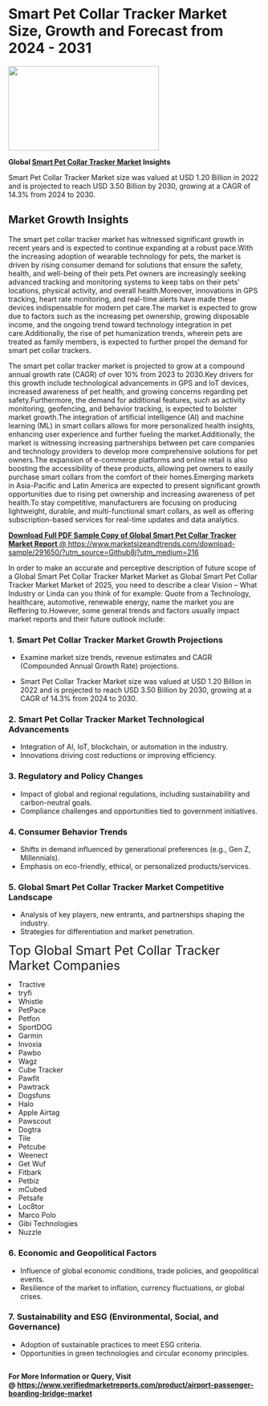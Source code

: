 <H1>Smart Pet Collar Tracker Market Size, Growth and Forecast from 2024 - 2031</H1><img class="aligncenter size-medium wp-image-584254" src="https://thirdeyenews.in/wp-content/uploads/2024/09/Global-Market-Research-300x168.jpeg" alt="" width="300" height="168" /><p><strong>Global&nbsp;<a href="https://www.marketsizeandtrends.com/download-sample/291650/?utm_source=Github8j?utm_medium=216">Smart Pet Collar Tracker Market</a> Insights</strong></p><p>Smart Pet Collar Tracker Market size was valued at USD 1.20 Billion in 2022 and is projected to reach USD 3.50 Billion by 2030, growing at a CAGR of 14.3% from 2024 to 2030.</p><p><h2>Market Growth Insights</h2> <p>The smart pet collar tracker market has witnessed significant growth in recent years and is expected to continue expanding at a robust pace.With the increasing adoption of wearable technology for pets, the market is driven by rising consumer demand for solutions that ensure the safety, health, and well-being of their pets.Pet owners are increasingly seeking advanced tracking and monitoring systems to keep tabs on their pets' locations, physical activity, and overall health.Moreover, innovations in GPS tracking, heart rate monitoring, and real-time alerts have made these devices indispensable for modern pet care.The market is expected to grow due to factors such as the increasing pet ownership, growing disposable income, and the ongoing trend toward technology integration in pet care.Additionally, the rise of pet humanization trends, wherein pets are treated as family members, is expected to further propel the demand for smart pet collar trackers.</p> <p><a href="download_sample_link_here"></a></p> <p>The smart pet collar tracker market is projected to grow at a compound annual growth rate (CAGR) of over 10% from 2023 to 2030.Key drivers for this growth include technological advancements in GPS and IoT devices, increased awareness of pet health, and growing concerns regarding pet safety.Furthermore, the demand for additional features, such as activity monitoring, geofencing, and behavior tracking, is expected to bolster market growth.The integration of artificial intelligence (AI) and machine learning (ML) in smart collars allows for more personalized health insights, enhancing user experience and further fueling the market.Additionally, the market is witnessing increasing partnerships between pet care companies and technology providers to develop more comprehensive solutions for pet owners.The expansion of e-commerce platforms and online retail is also boosting the accessibility of these products, allowing pet owners to easily purchase smart collars from the comfort of their homes.Emerging markets in Asia-Pacific and Latin America are expected to present significant growth opportunities due to rising pet ownership and increasing awareness of pet health.To stay competitive, manufacturers are focusing on producing lightweight, durable, and multi-functional smart collars, as well as offering subscription-based services for real-time updates and data analytics.<p><a href="get_more_info_link_here"></p><p><span class=""><strong>Download Full PDF Sample Copy of Global Smart Pet Collar Tracker Market Report</strong> @ <a href="https://www.marketsizeandtrends.com/download-sample/291650/?utm_source=Github8j?utm_medium=216" target="_blank">https://www.marketsizeandtrends.com/download-sample/291650/?utm_source=Github8j?utm_medium=216</a></span></p><p>In order to make an accurate and perceptive description of future scope of a Global&nbsp;Smart Pet Collar Tracker Market Market as Global&nbsp;Smart Pet Collar Tracker Market Market of 2025, you need to describe a clear Vision &ndash; What Industry or Linda can you think of for example: Quote from a Technology, healthcare, automotive, renewable energy, name the market you are Reffering to.However, some general trends and factors usually impact market reports and their future outlook include:</p><h3>1.&nbsp;<strong>Smart Pet Collar Tracker Market Growth Projections</strong></h3><ul><li>Examine market size trends, revenue estimates and CAGR (Compounded Annual Growth Rate) projections.</li><li><p>Smart Pet Collar Tracker Market size was valued at USD 1.20 Billion in 2022 and is projected to reach USD 3.50 Billion by 2030, growing at a CAGR of 14.3% from 2024 to 2030.</p></li></ul><h3>2.&nbsp;<strong>Smart Pet Collar Tracker Market Technological Advancements</strong></h3><ul><li>Integration of AI, IoT, blockchain, or automation in the industry.</li><li>Innovations driving cost reductions or improving efficiency.</li></ul><h3>3.&nbsp;<strong>Regulatory and Policy Changes</strong></h3><ul><li>Impact of global and regional regulations, including sustainability and carbon-neutral goals.</li><li>Compliance challenges and opportunities tied to government initiatives.</li></ul><h3>4.&nbsp;<strong>Consumer Behavior Trends</strong></h3><ul><li>Shifts in demand influenced by generational preferences (e.g., Gen Z, Millennials).</li><li>Emphasis on eco-friendly, ethical, or personalized products/services.</li></ul><h3>5.&nbsp;<strong>Global Smart Pet Collar Tracker Market Competitive Landscape</strong></h3><ul><li>Analysis of key players, new entrants, and partnerships shaping the industry.</li><li>Strategies for differentiation and market penetration.</li></ul><p data-pm-slice="1 1 []"><span style="color: inherit; font-family: inherit; font-size: 25px;">Top Global Smart Pet Collar Tracker Market Companies</span></p><div class="" data-test-id=""><p><li>Tractive</li><li> tryfi</li><li> Whistle</li><li> PetPace</li><li> Petfon</li><li> SportDOG</li><li> Garmin</li><li> Invoxia</li><li> Pawbo</li><li> Wagz</li><li> Cube Tracker</li><li> Pawfit</li><li> Pawtrack</li><li> Dogsfuns</li><li> Halo</li><li> Apple Airtag</li><li> Pawscout</li><li> Dogtra</li><li> Tile</li><li> Petcube</li><li> Weenect</li><li> Get Wuf</li><li> Fitbark</li><li> Petbiz</li><li> mCubed</li><li> Petsafe</li><li> Loc8tor</li><li> Marco Polo</li><li> Gibi Technologies</li><li> Nuzzle</li></p></div><h3>6.&nbsp;<strong>Economic and Geopolitical Factors</strong></h3><ul><li>Influence of global economic conditions, trade policies, and geopolitical events.</li><li>Resilience of the market to inflation, currency fluctuations, or global crises.</li></ul><h3>7.&nbsp;<strong>Sustainability and ESG (Environmental, Social, and Governance)</strong></h3><ul><li>Adoption of sustainable practices to meet ESG criteria.</li><li>Opportunities in green technologies and circular economy principles.</li></ul><h2><strong style="font-size: 14px;">For More Information or Query, Visit @&nbsp;</strong><a style="background-color: #ffffff; font-size: 14px;" href="https://www.marketsizeandtrends.com/report/smart-pet-collar-tracker-market/" target="_blank">https://www.verifiedmarketreports.com/product/airport-passenger-boarding-bridge-market</a></h2>